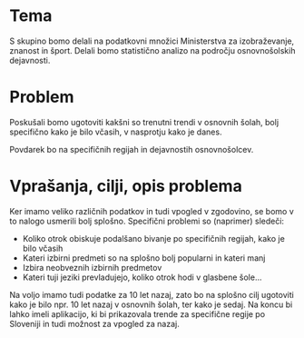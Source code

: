 # Tema
S skupino bomo delali na podatkovni množici Ministerstva za izobraževanje, znanost in šport. Delali bomo statistično analizo na področju osnovnošolskih dejavnosti.

# Problem
Poskušali bomo ugotoviti kakšni so trenutni trendi v osnovnih šolah, bolj specifično kako je bilo včasih, v nasprotju kako je danes. 

 Povdarek bo na specifičnih regijah in dejavnostih osnovnošolcev. 

# Vprašanja, cilji, opis problema
Ker imamo veliko različnih podatkov in tudi vpogled v zgodovino, se bomo v to nalogo usmerili bolj splošno. 
Specifični problemi so (naprimer) sledeči:
 * Koliko otrok obiskuje podalšano bivanje po specifičnih regijah, kako je bilo včasih
 * Kateri izbirni predmeti so na splošno bolj popularni in kateri manj
 * Izbira neobveznih izbirnih predmetov
 * Kateri tuji jeziki prevladujejo, koliko otrok hodi v glasbene šole...

Na voljo imamo tudi podatke za 10 let nazaj, zato bo na splošno cilj ugotoviti kako je bilo npr. 10 let nazaj v osnovnih šolah, ter kako je sedaj.
Na koncu bi lahko imeli aplikacijo, ki bi prikazovala trende za specifične regije po Sloveniji in tudi možnost za vpogled za nazaj.
